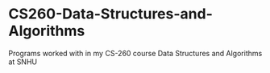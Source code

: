 # CS260-Data-Structures-and-Algorithms
Programs worked with in my CS-260 course Data Structures and Algorithms at SNHU
